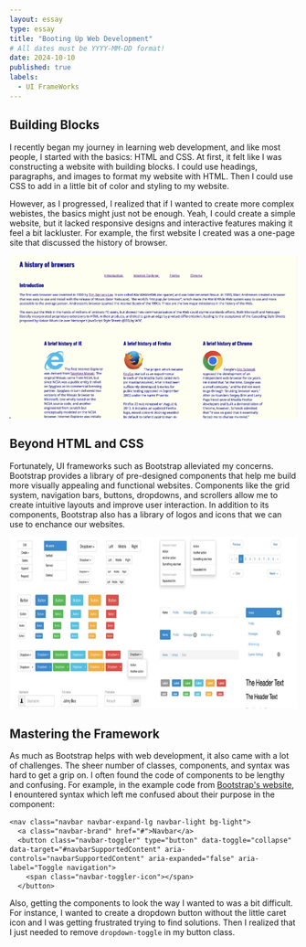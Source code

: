 ```yaml
---
layout: essay
type: essay
title: "Booting Up Web Development"
# All dates must be YYYY-MM-DD format!
date: 2024-10-10
published: true
labels:
  - UI FrameWorks
---
```


## Building Blocks

I recently began my journey in learning web development, and like most people, I started with the basics: HTML and CSS. At first, it felt like I was constructing a website with building blocks. I could use headings, paragraphs, and images to format my website with HTML. Then I could use CSS to add in a little bit of color and styling to my website.

However, as I progressed, I realized that if I wanted to create more complex webistes, the basics might just not be enough. Yeah, I could create a simple website, but it lacked responsive designs and interactive features making it feel a bit lackluster. For example, the first website I created was a one-page site that discussed the history of browser.

<p align="center">
  <img src="../img/ui-frameworks/website-history-of-browsers.png" width="750px">
</p>

## Beyond HTML and CSS

Fortunately, UI frameworks such as Bootstrap alleviated my concerns. Bootstrap provides a library of pre-designed components that help me build more visually appealing and functional websites. Components like the grid system, navigation bars, buttons, dropdowns, and scrollers allow me to create intuitive layouts and improve user interaction. In addition to its components, Bootstrap also has a library of logos and icons that we can use to enchance our websites.

<p align="center">
  <img src="../img/ui-frameworks/bootstrap-components.jpeg" height="300px">
</p>

## Mastering the Framework

As much as Bootstrap helps with web development, it also came with a lot of challenges. The sheer number of classes, components, and syntax was hard to get a grip on. I often found the code of components to be lengthy and confusing. For example, in the example code from [Bootstrap's website](https://getbootstrap.com/docs/4.0/components/navbar/), I enountered syntax which left me confused about their purpose in the component:

```
<nav class="navbar navbar-expand-lg navbar-light bg-light">
  <a class="navbar-brand" href="#">Navbar</a>
  <button class="navbar-toggler" type="button" data-toggle="collapse" data-target="#navbarSupportedContent" aria-controls="navbarSupportedContent" aria-expanded="false" aria-label="Toggle navigation">
    <span class="navbar-toggler-icon"></span>
  </button>
```

Also, getting the components to look the way I wanted to was a bit difficult. For instance, I wanted to create a dropdown button without the little caret icon and I was getting frustrated trying to find solutions. Then I realized that I just needed to remove `dropdown-toggle` in my button class.
